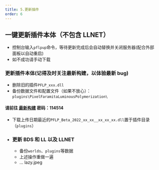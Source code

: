 ```yaml
---
title: 5.更新插件
order: 6
---
```


## 一键更新插件本体（不包含 LLNET）

- 控制台输入`pflpup`命令，等待更新完成后会自动替换并关闭服务器(配合外部面板以自动重启)
- 如不成功请手动下载

### 更新插件本体(记得及时关注最新构建，以体验最新 bug)

- 删除旧的插件`PFLP_xxx.dll`
- 备份数据文件和配置文件（如果不放心）：`plugins\PixelFaramitaLuminousPolymerization\`

#### 请前往 [最新构建](https://gxh.lanzoum.com/b03v3gxbi) 密码：114514

- 下载上传日期最近的`PFLP_Beta_2022_xx_xx__xx_xx_xx.dll`置于插件目录（`plugins`）
- ### 更新 BDS 和 LL 以及 LLNET
  - 备份`worlds`、`plugins`等数据
  - 上述操作重做一遍
  - ...
    lazy.jpeg
